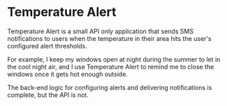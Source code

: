# Temperature Alert

Temperature Alert is a small API only application that sends SMS notifications to users when the temperature in their area hits the user's configured alert thresholds.

For example, I keep my windows open at night during the summer to let in the cool night air, and I use Temperature Alert to remind me to close the windows once it gets hot enough outside.

The back-end logic for configuring alerts and delivering notifications is complete, but the API is not.
